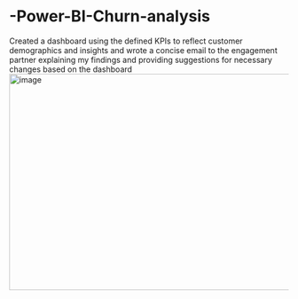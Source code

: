 # -Power-BI-Churn-analysis
Created a dashboard using the defined KPIs to reflect customer demographics and insights and wrote a concise email to the engagement partner explaining my findings and providing suggestions for necessary changes based on the dashboard
<img width="701" height="390" alt="image" src="https://github.com/user-attachments/assets/b052ee0d-45a2-473d-92d7-f897ecd92400" />
